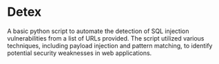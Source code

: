# Detex
A basic python script to automate the detection of SQL injection vulnerabilities from a list of URLs  provided. The script utilized various techniques, including payload  injection and pattern matching, to identify potential security  weaknesses in web applications.
